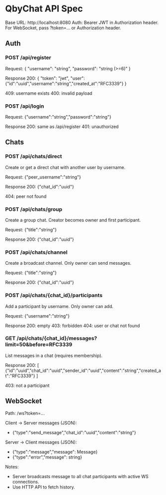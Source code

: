 # QbyChat API Spec

Base URL: http://localhost:8080
Auth: Bearer JWT in Authorization header. For WebSocket, pass ?token=... or Authorization header.

## Auth

### POST /api/register
Request:
{
  "username": "string",
  "password": "string (>=6)"
}

Response 200:
{
  "token": "jwt",
  "user": {"id":"uuid","username":"string","created_at":"RFC3339"}
}

409: username exists
400: invalid payload

### POST /api/login
Request:
{"username":"string","password":"string"}

Response 200: same as /api/register
401: unauthorized

## Chats

### POST /api/chats/direct
Create or get a direct chat with another user by username.

Request:
{"peer_username":"string"}

Response 200:
{"chat_id":"uuid"}

404: peer not found

### POST /api/chats/group
Create a group chat. Creator becomes owner and first participant.

Request:
{"title":"string"}

Response 200:
{"chat_id":"uuid"}

### POST /api/chats/channel
Create a broadcast channel. Only owner can send messages.

Request:
{"title":"string"}

Response 200:
{"chat_id":"uuid"}

### POST /api/chats/{chat_id}/participants
Add a participant by username. Only owner can add.

Request:
{"username":"string"}

Response 200: empty
403: forbidden
404: user or chat not found

### GET /api/chats/{chat_id}/messages?limit=50&before=RFC3339
List messages in a chat (requires membership).

Response 200:
[
  {"id":"uuid","chat_id":"uuid","sender_id":"uuid","content":"string","created_at":"RFC3339"}
]

403: not a participant

## WebSocket

Path: /ws?token=...

Client -> Server messages (JSON):
- {"type":"send_message","chat_id":"uuid","content":"string"}

Server -> Client messages (JSON):
- {"type":"message","message": Message}
- {"type":"error","message": string}

Notes:
- Server broadcasts message to all chat participants with active WS connections.
- Use HTTP API to fetch history.
